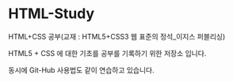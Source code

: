 # HTML-Study
HTML+CSS 공부(교재 : HTML5+CSS3 웹 표준의 정석_이지스 퍼블리싱)

HTML5 + CSS 에 대한 기초를 공부를 기록하기 위한 저장소 입니다. 

동시에 Git-Hub 사용법도 같이 연습하고 있습니다. 
